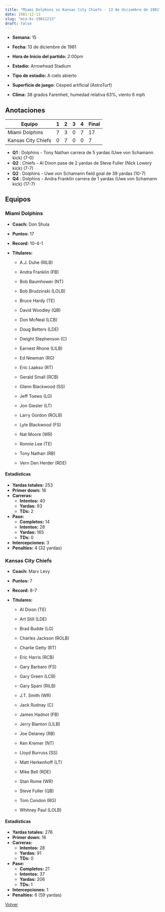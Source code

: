 ```yaml
---
title: "Miami Dolphins vs Kansas City Chiefs - 13 de diciembre de 1981"
date: 1981-12-13
slug: "mia-kc-19811213"
draft: false
---
```


* **Semana:** 15
* **Fecha:** 13 de diciembre de 1981

* **Hora de Inicio del partido:** 2:00pm
* **Estadio:** Arrowhead Stadium
* **Tipo de estadio:** A cielo abierto
* **Superficie de juego:** Césped artificial (AstroTurf)
* **Clima:** 38 grados Farenheit, humedad relativa 63%, viento 6 mph





## Anotaciones
| Equipo | 1 | 2 | 3 | 4 | Final |
|--------|---|---|---|---|-------|
| Miami Dolphins  | 7 | 3 | 0 | 7  | 17 |
| Kansas City Chiefs  | 0 | 7 | 0 | 0  | 7 |
* **Q1** : Dolphins - Tony Nathan carrera de 5 yardas (Uwe von Schamann kick) (7-0)
* **Q2** : Chiefs - Al Dixon pase de 2 yardas de Steve Fuller (Nick Lowery kick) (7-7)
* **Q2** : Dolphins - Uwe von Schamann field goal de 39 yardas (10-7)
* **Q4** : Dolphins - Andra Franklin carrera de 1 yardas (Uwe von Schamann kick) (17-7)


## Equipos


### Miami Dolphins
* **Coach:** Don Shula
* **Puntos:** 17
* **Record:** 10-4-1
* **Titulares:** 

  * A.J. Duhe (RILB) 

  * Andra Franklin (FB) 

  * Bob Baumhower (NT) 

  * Bob Brudzinski (LOLB) 

  * Bruce Hardy (TE) 

  * David Woodley (QB) 

  * Don McNeal (LCB) 

  * Doug Betters (LDE) 

  * Dwight Stephenson (C) 

  * Earnest Rhone (LILB) 

  * Ed Newman (RG) 

  * Eric Laakso (RT) 

  * Gerald Small (RCB) 

  * Glenn Blackwood (SS) 

  * Jeff Toews (LG) 

  * Jon Giesler (LT) 

  * Larry Gordon (ROLB) 

  * Lyle Blackwood (FS) 

  * Nat Moore (WR) 

  * Ronnie Lee (TE) 

  * Tony Nathan (RB) 

  * Vern Den Herder (RDE) 

#### Estadísticas
* **Yardas totales:** 253
* **Primer down:** 16
* **Carreras:**
  * **Intentos:** 40
  * **Yardas:** 93
  * **TDs:** 2
* **Pase:**
  * **Completos:** 14
  * **Intentos:** 28
  * **Yardas:** 165
  * **TDs:** 0
* **Intercepciones:** 3
* **Penalties:** 4 (32 yardas)

### Kansas City Chiefs
* **Coach:** Marv Levy
* **Puntos:** 7
* **Record:** 8-7
* **Titulares:** 

  * Al Dixon (TE) 

  * Art Still (LDE) 

  * Brad Budde (LG) 

  * Charles Jackson (ROLB) 

  * Charlie Getty (RT) 

  * Eric Harris (RCB) 

  * Gary Barbaro (FS) 

  * Gary Green (LCB) 

  * Gary Spani (RILB) 

  * J.T. Smith (WR) 

  * Jack Rudnay (C) 

  * James Hadnot (FB) 

  * Jerry Blanton (LILB) 

  * Joe Delaney (RB) 

  * Ken Kremer (NT) 

  * Lloyd Burruss (SS) 

  * Matt Herkenhoff (LT) 

  * Mike Bell (RDE) 

  * Stan Rome (WR) 

  * Steve Fuller (QB) 

  * Tom Condon (RG) 

  * Whitney Paul (LOLB) 

#### Estadísticas
* **Yardas totales:** 276
* **Primer down:** 16
* **Carreras:**
  * **Intentos:** 28
  * **Yardas:** 91
  * **TDs:** 0
* **Pase:**
  * **Completos:** 21
  * **Intentos:** 37
  * **Yardas:** 206
  * **TDs:** 1
* **Intercepciones:** 1
* **Penalties:** 6 (59 yardas)


[Volver](/historia/1981)
